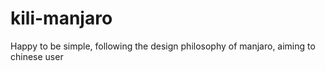 # kili-manjaro
Happy to be simple, following the design philosophy of manjaro, aiming to chinese user
